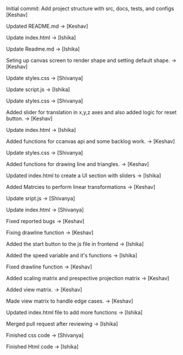 Initial commit: Add project structure with src, docs, tests, and configs  [Keshav]

Updated README.md -> [Keshav]

Update index.html   -> [Ishika]

Update Readme.md    -> [Ishika]

Seting up canvas screen to render shape and setting default shape. -> [Keshav]

Update styles.css    -> [Shivanya]

Update script.js    -> [Ishika]

Update styles.css    -> [Shivanya]

Added slider for translation in x,y,z axes and also added logic for reset button.  -> [Keshav]

Update index.html   -> [Ishika]

Added functions for ccanvas api and some backlog work.  -> [Keshav]

Update styles.css    -> [Shivanya]

Added functions for drawing line and triangles.  -> [Keshav]

Updated index.html to create a UI section with sliders -> [Ishika]

Added Matrcies to perform linear transformations -> [Keshav]

Update sript.js    -> [Shivanya]

Update index.html   -> [Shivanya]

Fixed reported bugs -> [Keshav]

Fixing drawline function -> [Keshav]

Added the start button to the js file in frontend -> [Ishika]

Added the speed variable and it's functions  -> [Ishika]

Fixed drawline function -> [Keshav]

Added scaling matrix and prespective projection matrix -> [Keshav]

Added view matrix. -> [Keshav]

Made view matrix to handle edge cases. -> [Keshav]

Updated index.html file to add more functions -> [Ishika]

Merged pull request after reviewing -> [Ishika]

Finished css code -> [Shivanya]

Finished Html code -> [Ishika]

